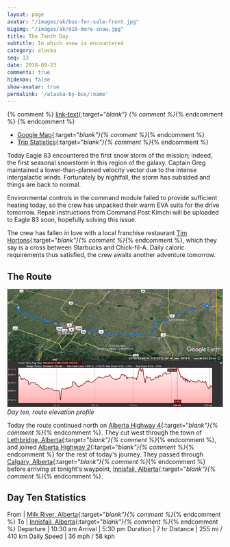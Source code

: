 ```yaml
---
layout: page
avatar: "/images/ak/bus-for-sale-front.jpg"
bigimg: "/images/ak/d10-more-snow.jpg"
title: The Tenth Day
subtitle: In which snow is encountered
category: alaska
seq: 13
date: 2018-09-23
comments: true
hidenav: false
show-avatar: true
permalink: '/alaska-by-bus/:name'
---
```


{% comment %}
[link-text](link-url){:target="_blank"}
{% comment %}_{% endcomment %}
{% endcomment %}


* [Google Map](https://drive.google.com/open?id=1QToP1iDFNB0dEk8pjlkAVyIr8ThzeEdh&usp=sharing){:target="_blank"}{% comment %}_{% endcomment %} 
* [Trip Statistics](https://docs.google.com/spreadsheets/d/10dU6wdnTdiuMCkSWJ2yGe1PNjGZWlgYcmZ_RCtjf--8/edit?usp=sharing){:target="_blank"}{% comment %}_{% endcomment %}

Today Eagle 83 encountered the first snow storm of the mission; indeed, the first
seasonal snowstorm in this region of the galaxy. Captain Greg maintained 
a lower-than-planned velocity vector due to the intense intergalactic winds.
Fortunately by nightfall, the storm has subsided and things are back to normal.

Environmental controls in the command module failed to provide sufficient
heating today, so the crew has unpacked their warm EVA suits for the drive
tomorrow. Repair instructions from Command Post Kimchi will be uploaded to 
Eagle 83 soon, hopefully solving this issue.

The crew has fallen in love with a local franchise restaurant
[Tim Hortons](https://en.wikipedia.org/wiki/Tim_Hortons){:target="_blank"}{% comment %}_{% endcomment %},
which they say is a cross between Starbucks and Chick-fil-A.
Daily caloric requirements thus satisfied, the crew awaits another adventure tomorrow.

## The Route

![d10-elevation-profile](/images/ak/d10-elevation-profile.png)
*Day ten, route elevation profile*

Today the route continued north on 
[Alberta Highway 4](https://en.wikipedia.org/wiki/Alberta_Highway_4){:target="_blank"}{% comment %}_{% endcomment %}.
They cut west through the town of
[Lethbridge, Alberta](https://en.wikipedia.org/wiki/Lethbridge){:target="_blank"}{% comment %}_{% endcomment %},
and joined 
[Alberta Highway 2](https://en.wikipedia.org/wiki/Alberta_Highway_4){:target="_blank"}{% comment %}_{% endcomment %}
for the rest of today's journey.
They passed through
[Calgary, Alberta](https://en.wikipedia.org/wiki/Calgary){:target="_blank"}{% comment %}_{% endcomment %}
before arriving at tonight's waypoint, 
[Innisfail, Alberta](https://en.wikipedia.org/wiki/Innisfail,_Alberta){:target="_blank"}{% comment %}_{% endcomment %}.


## Day Ten Statistics

From | [Milk River, Alberta](https://en.wikipedia.org/wiki/Milk_River,_Alberta){:target="_blank"}{% comment %}_{% endcomment %}
To | [Innisfail, Alberta](https://en.wikipedia.org/wiki/Innisfail,_Alberta){:target="_blank"}{% comment %}_{% endcomment %}
Departure | 10:30 am 
Arrival | 5:30 pm 
Duration | 7 hr
Distance | 255 mi / 410 km
Daily Speed | 36 mph / 58 kph

